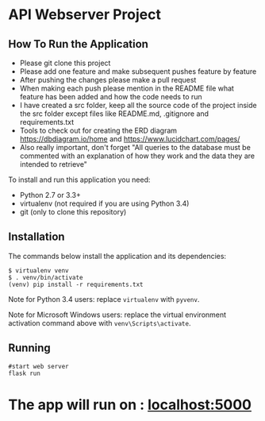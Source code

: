 # API Webserver Project

## **How To Run the Application**

- Please git clone this project
- Please add one feature and make subsequent pushes feature by feature
- After pushing the changes please make a pull request
- When making each push please mention in the README file what feature has been added and how the code needs to run
- I have created a src folder, keep all the source code of the project inside the src folder except files like README.md, .gitignore and requirements.txt
- Tools to check out for creating the ERD diagram https://dbdiagram.io/home and https://www.lucidchart.com/pages/
- Also really important, don't forget "All queries to the database must be commented with an explanation of how they work and the data they are intended to retrieve"

To install and run this application you need:

- Python 2.7 or 3.3+
- virtualenv (not required if you are using Python 3.4)
- git (only to clone this repository)

Installation
------------

The commands below install the application and its dependencies:

    $ virtualenv venv
    $ . venv/bin/activate
    (venv) pip install -r requirements.txt

Note for Python 3.4 users: replace `virtualenv` with `pyvenv`.

Note for Microsoft Windows users: replace the virtual environment activation command above with `venv\Scripts\activate`.

Running
-------

```
#start web server
flask run
```

# The app will run on : [localhost:5000 ](localhost:5000 "localhost:5000")
